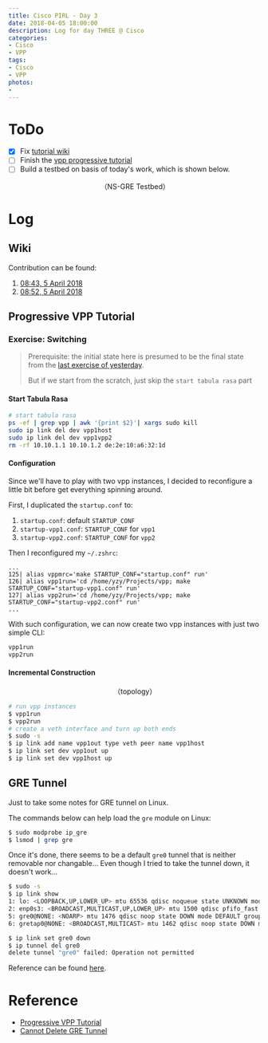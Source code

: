 ```yaml
---
title: Cisco PIRL - Day 3
date: 2018-04-05 18:00:00
description: Log for day THREE @ Cisco
categories:
- Cisco
- VPP
tags:
- Cisco
- VPP
photos:
-
---
```


# ToDo

- [x] Fix [tutorial wiki](https://wiki.fd.io/view/VPP/Progressive_VPP_Tutorial#Skills_to_be_Learned_2)
- [ ] Finish the [vpp progressive tutorial](https://wiki.fd.io/view/VPP/Progressive_VPP_Tutorial#Skills_to_be_Learned_2)
- [ ] Build a testbed on basis of today's work, which is shown below.

<div align="center">
<img src="https://www.zhiyuanyao.com/assets/images/X/cisco-intern/ns-gre-testbed.jpeg" alt=""/>
（NS-GRE Testbed）
</div>

# Log

## Wiki

Contribution can be found:
1. [08:43, 5 April 2018](https://wiki.fd.io/index.php?title=VPP/Progressive_VPP_Tutorial&oldid=7330)
2. [08:52, 5 April 2018](https://wiki.fd.io/index.php?title=VPP/Progressive_VPP_Tutorial&oldid=7331)

## Progressive VPP Tutorial

### Exercise: Switching

> Prerequisite: the initial state here is presumed to be the final state from the [last exercise of yesterday](https://www.zhiyuanyao.com/cisco/vpp/2018/04/04/cisco-intern-002/#GRE-Tunnel).
> 
> But if we start from the scratch, just skip the `start tabula rasa` part

#### Start Tabula Rasa

```bash
# start tabula rasa
ps -ef | grep vpp | awk '{print $2}'| xargs sudo kill
sudo ip link del dev vpp1host
sudo ip link del dev vpp1vpp2
rm -rf 10.10.1.1 10.10.1.2 de:2e:10:a6:32:1d
```

#### Configuration

Since we'll have to play with two vpp instances, I decided to reconfigure a little bit before get everything spinning around.

First, I duplicated the `startup.conf` to:

1. `startup.conf`: default `STARTUP_CONF`
2. `startup-vpp1.conf`: `STARTUP_CONF` for `vpp1`
3. `startup-vpp2.conf`: `STARTUP_CONF` for `vpp2`

Then I reconfigured my `~/.zshrc`:

```
...
125| alias vppmrc='make STARTUP_CONF="startup.conf" run'
126| alias vpp1run='cd /home/yzy/Projects/vpp; make STARTUP_CONF="startup-vpp1.conf" run'
127| alias vpp2run='cd /home/yzy/Projects/vpp; make STARTUP_CONF="startup-vpp2.conf" run'
...
```

With such configuration, we can now create two vpp instances with just two simple CLI:

```bash
vpp1run
vpp2run
```

#### Incremental Construction

<div align="center">
<img src="https://wiki.fd.io/images/b/bd/Switching_Topology.jpg" alt=""/>
（topology）
</div>

```bash
# run vpp instances
$ vpp1run
$ vpp2run
# create a veth interface and turn up both ends
$ sudo -s
$ ip link add name vpp1out type veth peer name vpp1host
$ ip link set dev vpp1out up
$ ip link set dev vpp1host up

```

## GRE Tunnel

Just to take some notes for GRE tunnel on Linux.

The commands below can help load the `gre` module on Linux:

```bash
$ sudo modprobe ip_gre
$ lsmod | grep gre
```

Once it's done, there seems to be a default `gre0` tunnel that is neither removable nor changable... Even though I tried to take the tunnel down, it doesn't work...

```bash
$ sudo -s
$ ip link show
1: lo: <LOOPBACK,UP,LOWER_UP> mtu 65536 qdisc noqueue state UNKNOWN mode DEFAULT group default qlen 1000
2: enp0s3: <BROADCAST,MULTICAST,UP,LOWER_UP> mtu 1500 qdisc pfifo_fast state UP mode DEFAULT group default qlen 1000
5: gre0@NONE: <NOARP> mtu 1476 qdisc noop state DOWN mode DEFAULT group default qlen 1000
6: gretap0@NONE: <BROADCAST,MULTICAST> mtu 1462 qdisc noop state DOWN mode DEFAULT group default qlen 1000

$ ip link set gre0 down
$ ip tunnel del gre0
delete tunnel "gre0" failed: Operation not permitted
```

Reference can be found [here](https://serverfault.com/questions/247767/cannot-delete-gre-tunnel).

# Reference

- [Progressive VPP Tutorial](https://wiki.fd.io/view/VPP/Progressive_VPP_Tutorial#Skills_to_be_Learned_2)
- [Cannot Delete GRE Tunnel](https://serverfault.com/questions/247767/cannot-delete-gre-tunnel)